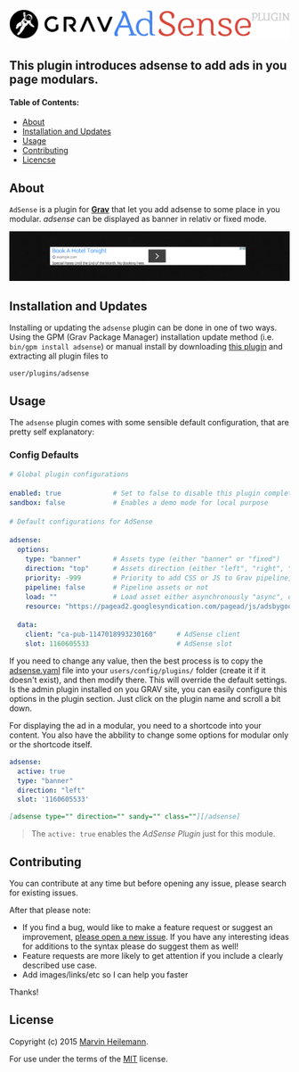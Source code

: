 # [![Grav adsense Plugin](assets/logo.png)][project]

## This plugin introduces adsense to add ads in you page modulars.

#### Table of Contents:

-   [About](#about)
-   [Installation and Updates](#installation-and-updates)
-   [Usage](#usage)
-   [Contributing](#contributing)
-   [Licencse](#license)

## About

`AdSense` is a plugin for [**Grav**](http://getgrav.org) that let you add adsense to some place in you modular. _adsense_ can be displayed as banner in relativ or fixed mode.

![Screenshot adsense Plugin](assets/screenshot.png "AdSense Preview")

## Installation and Updates

Installing or updating the `adsense` plugin can be done in one of two ways. Using the GPM (Grav Package Manager) installation update method (i.e. `bin/gpm install adsense`) or manual install by downloading [this plugin](https://github.com/muuvmuuv/grav-plugin-adsense) and extracting all plugin files to

    user/plugins/adsense

## Usage

The `adsense` plugin comes with some sensible default configuration, that are pretty self explanatory:

### Config Defaults

```yaml
# Global plugin configurations

enabled: true             # Set to false to disable this plugin completely
sandbox: false            # Enables a demo mode for local purpose

# Default configurations for AdSense

adsense:
  options:
    type: "banner"        # Assets type (either "banner" or "fixed")
    direction: "top"      # Assets direction (either "left", "right", "top", "bottom")
    priority: -999        # Priority to add CSS or JS to Grav pipeline, bigger comes first
    pipeline: false       # Pipeline assets or not
    load: ""              # Load asset either asynchronously "async", deferred "defer" or normal ""
    resource: "https://pagead2.googlesyndication.com/pagead/js/adsbygoogle.js" # AdSense script url

  data:
    client: "ca-pub-1147018993230160"     # AdSense client
    slot: 1160605533                      # AdSense slot
```

If you need to change any value, then the best process is to copy the [adsense.yaml](adsense.yaml) file into your `users/config/plugins/` folder (create it if it doesn't exist), and then modify there. This will override the default settings. Is the admin plugin installed on you GRAV site, you can easily configure this options in the plugin section. Just click on the plugin name and scroll a bit down.

For displaying the ad in a modular, you need to a shortcode into your content. You also have the abbility to change some options for modular only or the shortcode itself.

```yaml
adsense:
  active: true
  type: "banner"
  direction: "left"
  slot: '1160605533'
```

```md
[adsense type="" direction="" sandy="" class=""][/adsense]
```

> The `active: true` enables the _AdSense Plugin_ just for this module.

## Contributing

You can contribute at any time but before opening any issue, please search for existing issues.

After that please note:

-   If you find a bug, would like to make a feature request or suggest an improvement, [please open a new issue][issues]. If you have any interesting ideas for additions to the syntax please do suggest them as well!
-   Feature requests are more likely to get attention if you include a clearly described use case.
-   Add images/links/etc so I can help you faster

Thanks!

## License

Copyright (c) 2015 [Marvin Heilemann][github].

For use under the terms of the [MIT][mit-license] license.

[github]: https://github.com/muuvmuuv/ "GitHub account from Marvin Heilemann"

[mit-license]: http://www.opensource.org/licenses/mit-license.php "MIT license"

[project]: https://github.com/muuvmuuv/grav-plugin-adsense

[issues]: https://github.com/muuvmuuv/grav-plugin-adsense/issues "GitHub Issues for Grav adsense Plugin"
